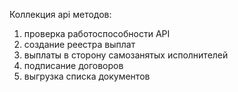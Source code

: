 Коллекция api методов:
1) проверка работоспособности API 
2) создание реестра выплат
3) выплаты в сторону самозанятых исполнителей
4) подписание договоров 
5) выгрузка списка документов
